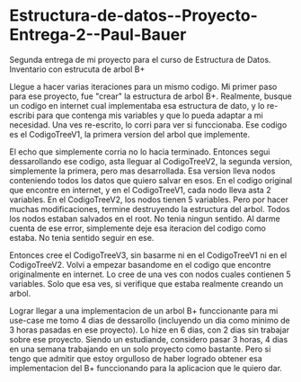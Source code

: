 # Estructura-de-datos--Proyecto-Entrega-2--Paul-Bauer
Segunda entrega de mi proyecto para el curso de Estructura de Datos. Inventario con estrucuta de arbol B+



Llegue a hacer varias iteraciones para un mismo codigo.
Mi primer paso para ese proyecto, fue "crear" la estructura de arbol B+.
Realmente, busque un codigo en internet cual implementaba esa estructura de dato, y lo re-escribi para que contenga mis variables y que lo pueda adaptar a mi necesidad.
Una ves re-escrito, lo corri para ver si funccionaba. Ese codigo es el CodigoTreeV1, la primera version del arbol que implemente.

El echo que simplemente corria no lo hacia terminado. Entonces segui dessarollando ese codigo, asta lleguar al CodigoTreeV2, la segunda version, simplemente la primera, pero mas desarrollada. 
Esa version lleva nodos conteniendo todos los datos que quiero salvar en esos. En el codigo original que encontre en internet, y en el CodigoTreeV1, cada nodo lleva asta 2 variables.
En el CodigoTreeV2, los nodos tienen 5 variables.
Pero por hacer muchas modificaciones, termine destruyendo la estructura del arbol. Todos los nodos estaban salvados en el root. No tenia ningun sentido.
Al darme cuenta de ese error, simplemente deje esa iteracion del codigo como estaba. No tenia sentido seguir en ese.

Entonces cree el CodigoTreeV3, sin basarme ni en el CodigoTreeV1 ni en el CodigoTreeV2. Volvi a empezar basandome en el codigo que encontre originalmente en internet.
Lo cree de una ves con nodos cuales contienen 5 variables. Solo que esa ves, si verifique que estaba realmente creando un arbol. 

Lograr llegar a una implementacion de un arbol B+ funccionante para mi use-case me tomo 4 dias de dessarollo (incluyendo un dia como minimo de 3 horas pasadas en ese proyecto). Lo hize en 6 dias, con 2 dias sin trabajar sobre ese proyecto. Siendo un estudiande, considero pasar 3 horas, 4 dias en una semana trabajando en un solo proyecto como bastante. Pero si tengo que admitir que estoy orgulloso de haber logrado obtener esa implementacion del B+ funccionando para la aplicacion que le quiero dar.
